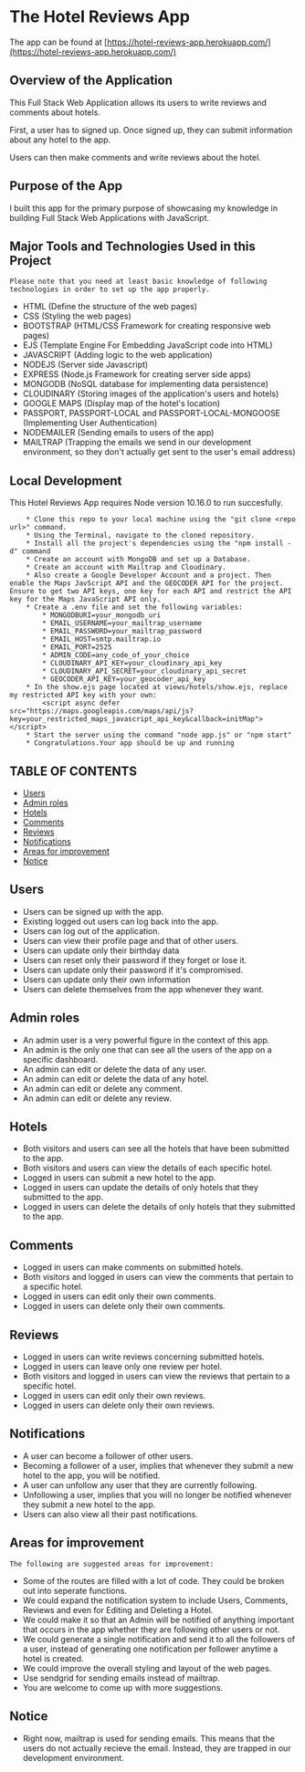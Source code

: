 # The Hotel Reviews App

The app can be found at [https://hotel-reviews-app.herokuapp.com/](https://hotel-reviews-app.herokuapp.com/)

## Overview of the Application
This Full Stack Web Application allows its users to write reviews and comments about hotels.

First, a user has to signed up. Once signed up, they can submit information about any hotel to the app.

Users can then make comments and write reviews about the hotel.

## Purpose of the App
I built this app for the primary purpose of showcasing my knowledge in building Full Stack Web Applications with JavaScript.

## Major Tools and Technologies Used in this Project
    Please note that you need at least basic knowledge of following technologies in order to set up the app properly.
* HTML (Define the structure of the web pages)
* CSS (Styling the web pages)
* BOOTSTRAP (HTML/CSS Framework for creating responsive web pages)
* EJS (Template Engine For Embedding JavaScript code into HTML)
* JAVASCRIPT (Adding logic to the web application)
* NODEJS (Server side Javascript)
* EXPRESS (Node.js Framework for creating server side apps)
* MONGODB (NoSQL database for implementing data persistence)
* CLOUDINARY (Storing images of the application's users and hotels)
* GOOGLE MAPS (Display map of the hotel's location)
* PASSPORT, PASSPORT-LOCAL and PASSPORT-LOCAL-MONGOOSE (Implementing User Authentication)
* NODEMAILER (Sending emails to users of the app)
* MAILTRAP (Trapping the emails we send in our development environment, so they don't actually get sent to the user's email address)

## Local Development
This Hotel Reviews App requires Node version 10.16.0 to run succesfully.

```
    * Clone this repo to your local machine using the "git clone <repo url>" command.
    * Using the Terminal, navigate to the cloned repository.
    * Install all the project's dependencies using the "npm install -d" command
    * Create an account with MongoDB and set up a Database.
    * Create an account with Mailtrap and Cloudinary.
    * Also create a Google Developer Account and a project. Then enable the Maps JavScript API and the GEOCODER API for the project. Ensure to get two API keys, one key for each API and restrict the API key for the Maps JavaScript API only.
    * Create a .env file and set the following variables:
        * MONGODBURI=your_mongodb_uri
        * EMAIL_USERNAME=your_mailtrap_username
        * EMAIL_PASSWORD=your_mailtrap_password
        * EMAIL_HOST=smtp.mailtrap.io
        * EMAIL_PORT=2525
        * ADMIN_CODE=any_code_of_your_choice
        * CLOUDINARY_API_KEY=your_cloudinary_api_key
        * CLOUDINARY_API_SECRET=your_cloudinary_api_secret
        * GEOCODER_API_KEY=your_geocoder_api_key 
    * In the show.ejs page located at views/hotels/show.ejs, replace my restricted API key with your own:
        <script async defer src="https://maps.googleapis.com/maps/api/js?key=your_restricted_maps_javascript_api_key&callback=initMap"></script>
    * Start the server using the command "node app.js" or "npm start"
    * Congratulations.Your app should be up and running
```

## TABLE OF CONTENTS
* [Users](#users)
* [Admin roles](#admin-roles)
* [Hotels](#hotels)
* [Comments](#comments)
* [Reviews](#reviews)
* [Notifications](#notifications)
* [Areas for improvement](#areas-for-improvement)
* [Notice](#notice)

## Users
* Users can be signed up with the app.
* Existing logged out users can log back into the app.
* Users can log out of the application.
* Users can view their profile page and that of other users.
* Users can update only their birthday data
* Users can reset only their password if they forget or lose it.
* Users can update only their password if it's compromised.
* Users can update only their own information
* Users can delete themselves from the app whenever they want.

## Admin roles
* An admin user is a very powerful figure in the context of this app.
* An admin is the only one that can see all the users of the app on a specific dashboard.
* An admin can edit or delete the data of any user.
* An admin can edit or delete the data of any hotel. 
* An admin can edit or delete any comment.
* An admin can edit or delete any review.

## Hotels
 * Both visitors and users can see all the hotels that have been submitted to the app.
 * Both visitors and users can view the details of each specific hotel.
 * Logged in users can submit a new hotel to the app.
 * Logged in users can update the details of only hotels that they submitted to the app.
 * Logged in users can delete the details of only hotels that they submitted to the app.

## Comments
* Logged in users can make comments on submitted hotels.
* Both visitors and logged in users can view the comments that pertain to a specific hotel.
* Logged in users can edit only their own comments.
* Logged in users can delete only their own comments.

## Reviews
* Logged in users can write reviews concerning submitted hotels.
* Logged in users can leave only one review per hotel.
* Both visitors and logged in users can view the reviews that pertain to a specific hotel.
* Logged in users can edit only their own reviews.
* Logged in users can delete only their own reviews.

## Notifications
* A user can become a follower of other users.
* Becoming a follower of a user, implies that whenever they submit a new hotel to the app, you will be notified.
* A user can unfollow any user that they are currently following.
* Unfollowing a user, implies that you will no longer be notified whenever they submit a new hotel to the app.
* Users can also view all their past notifications.

## Areas for improvement
    The following are suggested areas for improvement:
* Some of the routes are filled with a lot of code. They could be broken out into seperate functions.
* We could expand the notification system to include Users, Comments, Reviews and even for Editing and Deleting a Hotel.
* We could make it so that an Admin will be notified of anything important that occurs in the app whether they are following other users or not.
* We could generate a single notification and send it to all the followers of a user, instead of generating one notification per follower anytime a hotel is created.
* We could improve the overall styling and layout of the web pages.
* Use sendgrid for sending emails instead of mailtrap.
* You are welcome to come up with more suggestions.

## Notice
* Right now, mailtrap is used for sending emails. This means that the users do not actually recieve the email. Instead, they are trapped in our development environment.
